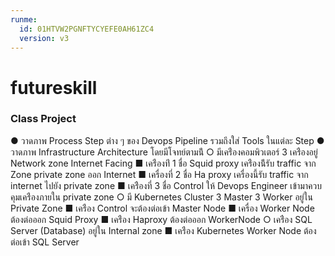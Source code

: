 ```yaml
---
runme:
  id: 01HTVW2PGNFTYCYEFE0AH61ZC4
  version: v3
---
```


# futureskill

### Class Project
● วาดภาพ Process Step ต่าง ๆ ของ Devops Pipeline รวมถึงใส่ Tools ในแต่ละ Step ● วาดภาพ Infrastructure Architecture โดยมีโจทย์ตามน้ี
○ มีเคร่ืองคอมพิวเตอร์ 3 เคร่ืองอยู่ Network zone Internet Facing
■ เคร่ืองท่ี 1 ชื่อ Squid proxy เคร่ืองน้ีรับ traffic จาก Zone private zone ออก Internet
■ เครื่องที่ 2 ชื่อ Ha proxy เครื่องนี้รับ traffic จาก internet ไปยัง private zone
■ เคร่ืองที่ 3 ชื่อ Control ให้ Devops Engineer เข้ามาควบคุมเคร่ืองภายใน private zone
○ มี Kubernetes Cluster 3 Master 3 Worker อยู่ใน Private Zone
■ เคร่ือง Control จะต้องต่อเข้า Master Node
■ เครื่อง Worker Node ต้องต่อออก Squid Proxy
■ เคร่ือง Haproxy ต้องต่อออก WorkerNode
○ เคร่ือง SQL Server (Database) อยู่ใน Internal zone
■ เคร่ือง Kubernetes Worker Node ต้องต่อเข้า SQL Server
